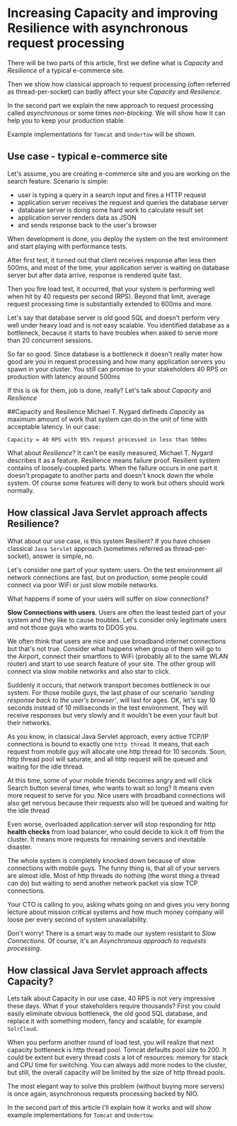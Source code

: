 # Increasing Capacity and improving Resilience with asynchronous request processing

There will be two parts of this article, first we define 
what is *Capacity* and *Resilience* of a typical e-commerce site.

Then we show how classical approach to request processing 
(often referred as thread-per-socket) can badly affect your site *Capacity* and *Resilience*.

In the second part we explain the new approach to request processing called
*asynchronous* or some times *non-blocking*. We will show how it can help you to keep your production stable.

Example implementations for <code>Tomcat</code> and <code>Undertow</code> will be shown.

## Use case - typical e-commerce site
Let's assume, you are creating e-commerce site and you are working on the search feature.
Scenario is simple:
* user is typing a query in a search input and fires a HTTP request
* application server receives the request and queries the database server
* database server is doing some hard work to calculate result set
* application server renders data as JSON
* and sends response back to the user's browser

When development is done, you deploy the system on the test environment and start playing with performance tests.

After first test, it turned out that client receives response after less then 500ms, 
and most of the time, your application server is waiting on database server
but after data arrive, response is rendered quite fast.
 
Then you fire load test, it occurred, that your system is performing well when hit by 40 requests per second (RPS).
Beyond that limit, average request processing time is substantially extended to 600ms and more. 

Let's say that database server is old good SQL and doesn't perform
very well under heavy load and is not easy scalable.
You identified database as a bottleneck, because it starts to have troubles when asked to serve more than 20 concurrent sessions.

So far so good. 
Since database is a bottleneck it doesn't really mater how good are you in request processing and how many 
application servers you spawn in your cluster.
You still can promise to your stakeholders 40 RPS on production with latency around 500ms

If this is ok for them, job is done, really? Let's talk about *Capacity* and *Resilience* 

##Capacity and Resilience 
Michael T. Nygard defineds *Capacity* as maximum amount of work that system can do in the unit of time
with acceptable latency. In our case:
    
    Capacity = 40 RPS with 95% request processed in less than 500ms
    
What about *Resilience*? It can't be easily measured, Michael T. Nygard describes it as a feature.
Resilience means failure proof. Resilient system contains of loosely-coupled parts. 
When the failure occurs in one part it doesn't propagate to another parts and 
doesn't knock down the whole system. Of course some features will deny to work but others should work normally.


## How classical Java Servlet approach affects Resilience?
What about our use case, is this system Resilient? If you have chosen classical <code>Java Servlet</code> approach
(sometimes referred as thread-per-socket), answer is simple, no. 

Let's consider one part of your system: users. 
On the test environment all network connections are fast, but on production, some people could connect via poor WiFi or just
slow mobile networks.

What happens if some of your users will suffer on *slow connections*?

**Slow Connections with users**.
Users are often the least tested part of your system and they like to cause troubles.
Let's consider only legitimate users and not those guys who wants to DDOS you. 

We often think that users are nice and use broadband internet connections but that's not true.
Consider what happens when group of them will go to the Airport, connect their smartfons to WiFi
(probably all to the same WLAN router) and start to use search feature of your site.
The other group will connect via slow mobile networks and also star to click.

Suddenly it occurs, that network transport becomes bottleneck in our system. 
For those mobile guys, the last phase of our scenario *'sending response back to the user's browser'*,
will last for ages.
OK, let's say 10 seconds instead of 10 milliseconds in the test environment.
They will receive responses but very slowly and it wouldn't be even your fault but their networks. 

As you know, in classical Java Servlet approach, every active TCP/IP connections is bound to exactly one 
<code>http thread</code>. It means, that each request from mobile guy will allocate one http thread for 10 seconds.
Soon, http thread pool will saturate, and all http request will be queued and waiting for the idle thread.

At this time, some of your mobile friends becomes angry and will click Search button several times,
who wants to wait so long? It means even more request to serve for you.
Nice users with broadband connections will also get nervous because their requests also will
be queued and waiting for the idle thread

Even worse, overloaded application server will stop responding for http **health checks** from load balancer,
who could decide to kick it off from the cluster. 
It means more requests for remaining servers and inevitable disaster. 

The whole system is completely knocked down because of slow connections with mobile guys.
The funny thing is, that all of your servers are almost idle.
Most of http threads do nothing (the worst thing a thread can do)
but waiting to send another network packet via slow TCP connections.

Your CTO is calling to you, asking whats going on and gives you very boring lecture about mission critical systems
and how much money company will loose per every second of system unavailability.
   
Don't worry! There is a smart way to made our system resistant to *Slow Connections*.
Of course, it's an *Asynchronous approach to requests processing*. 
                                    
## How classical Java Servlet approach affects Capacity?
Lets talk about Capacity in our use case. 40 RPS is not very impressive these days. What if your stakeholders require 
thousands? First you could easily eliminate obvious bottleneck, the old good SQL database, and replace it with something modern, fancy and scalable,
for example <code>SolrCloud</code>.

When you perform another round of load test, you will realize that next capacity bottleneck is http thread pool.
Tomcat defaults pool size to 200. 
It could be extent but every thread costs a lot of resources: memory for stack and CPU time for switching.
You can always add more nodes to the cluster, but still, the overall capacity will be limited by the size of http thread pools.

The most elegant way to solve this problem (without buying more servers) is once again,
asynchronous requests processing backed by NIO.


In the second part of this article I'll explain how it works and 
will show example implementations for <code>Tomcat</code> and <code>Undertow</code>.




